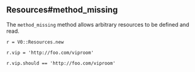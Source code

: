 ## Resources#method_missing

The `method_missing` method allows arbitrary resources
to be defined and read.

    r = V0::Resources.new

    r.vip = 'http://foo.com/viproom'

    r.vip.should == 'http://foo.com/viproom'
